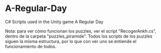 # A-Regular-Day
C# Scripts used in the Unity game A Regular Day

Nota: para ver cómo funcionan los puzzles, ver el script "RecogerAnkh.cs", 
dentro de la carpeta "puzzles_piramide". Todos los scripts de los puzzles 
siguen la misma estructura, por lo que con ver uno se entiende el funcionamiento de todos.
